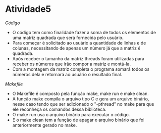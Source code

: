 # Atividade5
*Código*
<p>
  <ul>
    <li>O código tem como finalidade fazer a soma de todos os elementos de uma matriz quadrada que será fornecida pelo usuário.<br />
    <li>Para começar é solicitado ao usuário a quantidade de linhas e de colunas, necessitando de apenas um número já que a matriz é quadrada.<br />
    <li>Após receber o tamanho da matriz threads foram utilizadas para receber os números que irão compor a matriz e montá-la.<br />
    <li>Com a montagem da matriz completa o programa somará todos os números dela e retornará ao usuário o resultado final.<br />
   </ul></p>
   
*Makefile*

<p>
  <ul>
   <li>O Makefile é composto pela função make, make run e make clean.<br />
   <li>A função make compila o arquivo tipo C e gera um arquivo binário, nesse caso tendo que ser adicionado o "-pthread" no make para que ele reconheça os comandos dessa biblioteca.<br />
   <li>O make run usa o arquivo binário para executar o código.<br />
   <li>E o make clean tem a função de apagar o arquivo binário que foi anteriormente gerado no make.<br />
</ul></p>
